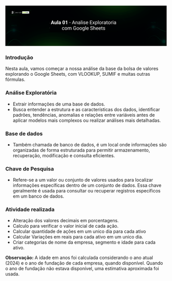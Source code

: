 <p  align="center">
 <img src="./img/Aula 01 - Analise Exploratoria com Google Sheets.png">
</p>


### Introdução
Nesta aula, vamos começar a nossa análise da base da bolsa de valores explorando o Google Sheets, com VLOOKUP, SUMIF e muitas outras fórmulas.

### Análise Exploratória 
- Extrair informações de uma base de dados.
- Busca entender a estrutura e as características dos dados, identificar padrões, tendências, anomalias e relações entre variáveis antes de aplicar modelos mais complexos ou realizar análises mais detalhadas.

### Base de dados
-  Também chamada de banco de dados, é um local onde informações são organizadas de forma estruturada para permitir armazenamento, recuperação, modificação e consulta eficientes.

### Chave de Pesquisa
- Refere-se a um valor ou conjunto de valores usados para localizar informações específicas dentro de um conjunto de dados. Essa chave geralmente é usada para consultar ou recuperar registros específicos em um banco de dados.


### Atividade realizada
- Alteração dos valores decimais em porcentagens.
- Calculo para verificar o valor inicial de cada ação.
- Calcular quantidade de ações em um unico dia para cada ativo
- Calcular Variações em reais para cada ativo em um unico dia.
- Criar categorias de nome da empresa, segmento e idade para cada ativo.

**Observação:** A idade em anos foi calculada considerando o ano atual (2024) e o ano de fundação de cada empresa, quando disponível. Quando o ano de fundação não estava disponível, uma estimativa aproximada foi usada.




